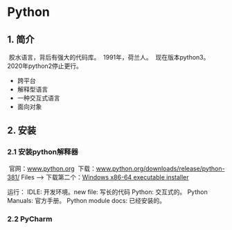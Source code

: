 # Python

## 1. 简介

​    胶水语言，背后有强大的代码库。
​    1991年，荷兰人。
​    现在版本python3。 2020年python2停止更行。

* 跨平台 
* 解释型语言
* 一种交互式语言
* 面向对象

## 2. 安装

### 2.1 安装python解释器

​    官网：www.python.org
​    下载：www.python.org/downloads/release/python-381/
Files --> 下载第二个：[Windows x86-64 executable installer](https://www.python.org/ftp/python/3.8.1/python-3.8.1-amd64.exe)

运行： 
IDLE: 开发环境。new file: 写长的代码
Python: 交互式的。
Python Manuals: 官方手册。
Python module docs: 已经安装的。

### 2.2 PyCharm


